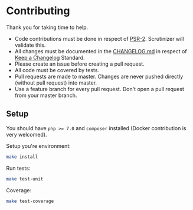 # Contributing

Thank you for taking time to help.

 * Code contributions must be done in respect of [PSR-2](https://github.com/php-fig/fig-standards/blob/master/accepted/PSR-2-coding-style-guide.md). Scrutinizer will validate this.
 * All changes must be documented in the [CHANGELOG.md](https://github.com/gbprod/elastica-specification/blob/master/CHANGELOG.md) in respect of [Keep a Changelog](http://keepachangelog.com/) Standard.
 * Please create an issue before creating a pull request.
 * All code must be covered by tests.
 * Pull requests are made to master. Changes are never pushed directly (without pull request) into master.
 * Use a feature branch for every pull request. Don't open a pull request from your master branch.

## Setup

You should have `php >= 7.0` and `composer` installed (Docker contribution is very welcomed).

Setup you're environment:
```bash
make install
```

Run tests:
```bash
make test-unit
```

Coverage:
```bash
make test-coverage
```

